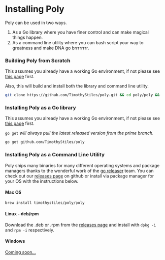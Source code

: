 # Installing Poly

Poly can be used in two ways.

1. As a Go library where you have finer control and can make magical things happen.
2. As a command line utility where you can bash script your way to greatness and make DNA go brrrrrrrr.

### Building Poly from Scratch

This assumes you already have a working Go environment, if not please see
[this page](https://golang.org/doc/install) first.

Also, this will build and install both the library and command line utility.

```bash
git clone https://github.com/TimothyStiles/poly.git && cd poly/poly && go build ./... && go install ./...
```

### Installing Poly as a Go library

This assumes you already have a working Go environment, if not please see
[this page](https://golang.org/doc/install) first.

`go get` *will always pull the latest released version from the prime branch.*

```bash
go get github.com/TimothyStiles/poly
```

### Installing Poly as a Command Line Utility

Poly ships many binaries for many different operating systems and package managers thanks to the wonderful work of the [go releaser](https://goreleaser.com/) team. You can check out our [releases page](https://github.com/TimothyStiles/poly/releases) on github or install via package manager for your OS with the instructions below.

#### Mac OS

```bash
brew install timothystiles/poly/poly
```

#### Linux - deb/rpm

Download the .deb or .rpm from the [releases page](https://github.com/TimothyStiles/poly/releases) and install with `dpkg -i` and `rpm -i` respectively.

#### Windows

[Coming soon...](https://github.com/TimothyStiles/poly/issues/16)

